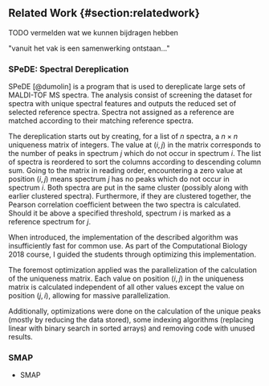 ## Related Work {#section:relatedwork}

TODO vermelden wat we kunnen bijdragen hebben

"vanuit het vak is een samenwerking ontstaan..."

### SPeDE: Spectral Dereplication

SPeDE [@dumolin] is a program that is used to dereplicate large sets of
MALDI-TOF MS spectra. The analysis consist of screening the dataset for
spectra with unique spectral features and outputs the reduced set of
selected reference spectra. Spectra not assigned as a reference are
matched according to their matching reference spectra.

The dereplication starts out by creating, for a list of $n$ spectra,
a $n \times n$ uniqueness matrix of integers. The value at $(i, j)$ in
the matrix corresponds to the number of peaks in spectrum $j$ which
do not occur in spectrum $i$. The list of spectra is reordered to
sort the columns according to descending column sum. Going to the
matrix in reading order, encountering a zero value at position $(i, j)$
means spectrum $j$ has no peaks which do not occur in spectrum $i$.
Both spectra are put in the same cluster (possibly along with earlier
clustered spectra). Furthermore, if they are clustered together, the
Pearson correlation coefficient between the two spectra is calculated.
Should it be above a specified threshold, spectrum $i$ is marked as a
reference spectrum for $j$.

When introduced, the implementation of the described algorithm was
insufficiently fast for common use. As part of the Computational
Biology 2018 course, I guided the students through optimizing this
implementation.

The foremost optimization applied was the parallelization of the
calculation of the uniqueness matrix. Each value on position $(i, j)$ in
the uniqueness matrix is calculated independent of all other values except
the value on position $(j, i)$, allowing for massive parallelization.

Additionally, optimizations were done on the calculation of the unique
peaks (mostly by reducing the data stored), some indexing algorithms
(replacing linear with binary search in sorted arrays) and removing code
with unused results.

### SMAP

* SMAP
